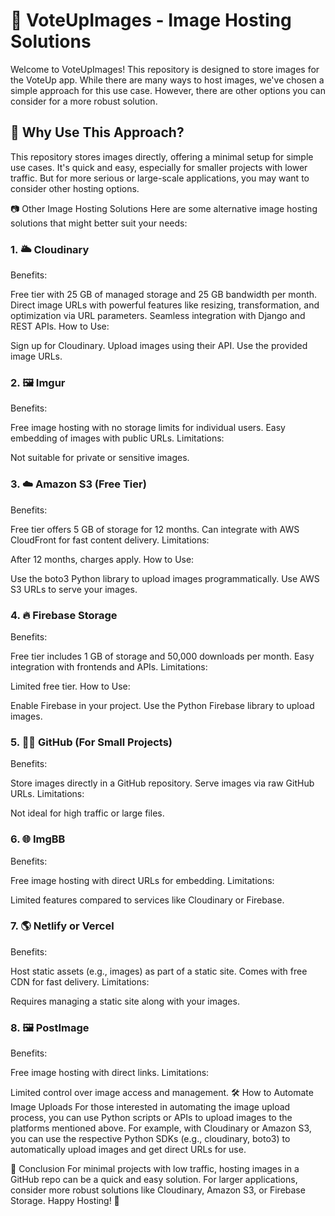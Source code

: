 # 📸 VoteUpImages - Image Hosting Solutions
Welcome to VoteUpImages! This repository is designed to store images for the VoteUp app. While there are many ways to host images, we've chosen a simple approach for this use case. However, there are other options you can consider for a more robust solution.

## 🚀 Why Use This Approach?
This repository stores images directly, offering a minimal setup for simple use cases. It's quick and easy, especially for smaller projects with lower traffic. But for more serious or large-scale applications, you may want to consider other hosting options.

📷 Other Image Hosting Solutions
Here are some alternative image hosting solutions that might better suit your needs:

### 1. 🌥️ Cloudinary
Benefits:

Free tier with 25 GB of managed storage and 25 GB bandwidth per month.
Direct image URLs with powerful features like resizing, transformation, and optimization via URL parameters.
Seamless integration with Django and REST APIs.
How to Use:

Sign up for Cloudinary.
Upload images using their API.
Use the provided image URLs.
### 2. 🖼️ Imgur
Benefits:

Free image hosting with no storage limits for individual users.
Easy embedding of images with public URLs.
Limitations:

Not suitable for private or sensitive images.
### 3. ☁️ Amazon S3 (Free Tier)
Benefits:

Free tier offers 5 GB of storage for 12 months.
Can integrate with AWS CloudFront for fast content delivery.
Limitations:

After 12 months, charges apply.
How to Use:

Use the boto3 Python library to upload images programmatically.
Use AWS S3 URLs to serve your images.
### 4. 🔥 Firebase Storage
Benefits:

Free tier includes 1 GB of storage and 50,000 downloads per month.
Easy integration with frontends and APIs.
Limitations:

Limited free tier.
How to Use:

Enable Firebase in your project.
Use the Python Firebase library to upload images.
### 5. 🧑‍💻 GitHub (For Small Projects)
Benefits:

Store images directly in a GitHub repository.
Serve images via raw GitHub URLs.
Limitations:

Not ideal for high traffic or large files.
### 6. 🌐 ImgBB
Benefits:

Free image hosting with direct URLs for embedding.
Limitations:

Limited features compared to services like Cloudinary or Firebase.
### 7. 🌎 Netlify or Vercel
Benefits:

Host static assets (e.g., images) as part of a static site.
Comes with free CDN for fast delivery.
Limitations:

Requires managing a static site along with your images.
### 8. 🖼️ PostImage
Benefits:

Free image hosting with direct links.
Limitations:

Limited control over image access and management.
🛠️ How to Automate Image Uploads
For those interested in automating the image upload process, you can use Python scripts or APIs to upload images to the platforms mentioned above. For example, with Cloudinary or Amazon S3, you can use the respective Python SDKs (e.g., cloudinary, boto3) to automatically upload images and get direct URLs for use.

📅 Conclusion
For minimal projects with low traffic, hosting images in a GitHub repo can be a quick and easy solution.
For larger applications, consider more robust solutions like Cloudinary, Amazon S3, or Firebase Storage.
Happy Hosting! 🚀
